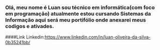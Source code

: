 ### Olá, meu nome é Luan sou técnico em informática(com foco em programação) atualmente estou cursando Sistemas da Informação aqui será meu portifólio onde anexarei meus codigos e ativades. 

####Link Linkedin:https://www.linkedin.com/in/luan-oliveira-da-silva-0b35241bb/
